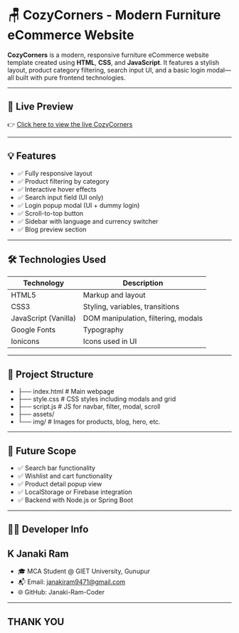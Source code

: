 # 🪑 CozyCorners - Modern Furniture eCommerce Website

**CozyCorners** is a modern, responsive furniture eCommerce website template created using **HTML**, **CSS**, and **JavaScript**. It features a stylish layout, product category filtering, search input UI, and a basic login modal—all built with pure frontend technologies.

---

## 📌 Live Preview
  
👉 [Click here to view the live CozyCorners](https://cornerscozy.netlify.app)

---

## 💡 Features

- ✅ Fully responsive layout
- ✅ Product filtering by category
- ✅ Interactive hover effects
- ✅ Search input field (UI only)
- ✅ Login popup modal (UI + dummy login)
- ✅ Scroll-to-top button
- ✅ Sidebar with language and currency switcher
- ✅ Blog preview section

---

## 🛠️ Technologies Used

| Technology | Description |
|------------|-------------|
| HTML5 | Markup and layout |
| CSS3 | Styling, variables, transitions |
| JavaScript (Vanilla) | DOM manipulation, filtering, modals |
| Google Fonts | Typography |
| Ionicons | Icons used in UI |

---

## 📁 Project Structure
- ├── index.html # Main webpage
- ├── style.css # CSS styles including modals and grid
- ├── script.js # JS for navbar, filter, modal, scroll
- ├── assets/
- └── img/ # Images for products, blog, hero, etc.

---

## 🚀 Future Scope
- ✅ Search bar functionality
- ✅ Wishlist and cart functionality
- ✅ Product detail popup view
- ✅ LocalStorage or Firebase integration
- ✅ Backend with Node.js or Spring Boot

---

## 👨‍💻 Developer Info
## K Janaki Ram
- 🎓 MCA Student @ GIET University, Gunupur
- 📬 Email: janakiram9471@gmail.com
- 🌐 GitHub: Janaki-Ram-Coder

---

## THANK YOU
